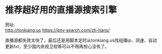# 推荐超好用的直播源搜索引擎
网址:  
http://tonkiang.us
https://iptv-search.com/zh-hans/

直播源都失效太快了，最后还是用脚本定时从tonkiang.us找组播ip、测速、自动更新txt，至少国内央视卫视等可以不用再担心没有了。
